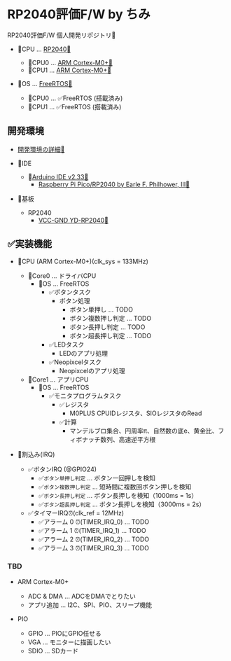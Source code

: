 # RP2040評価F/W by ちみ
RP2040評価F/W 個人開発リポジトリ🥳

- 📍CPU ... [RP2040🔗](https://www.raspberrypi.com/products/rp2040/)
  - 📍CPU0 ... [ARM Cortex-M0+🔗](https://www.arm.com/ja/products/silicon-ip-cpu/cortex-m/cortex-m0-plus)
  - 📍CPU1 ... [ARM Cortex-M0+🔗](https://www.arm.com/ja/products/silicon-ip-cpu/cortex-m/cortex-m0-plus)

- 📍OS ... [FreeRTOS🔗](https://www.freertos.org/)
  - 📍CPU0 ... ✅FreeRTOS (搭載済み)
  - 📍CPU1 ... ✅FreeRTOS (搭載済み)

## 開発環境
- [開発環境の詳細🔗](/doc/rp2040_dev_env.md)

- 📍IDE
  - 📍[Arduino IDE v2.33🔗](https://github.com/arduino/arduino-ide/releases/tag/2.3.3)
    - [Raspberry Pi Pico/RP2040 by Earle F. Philhower, III🔗](https://github.com/earlephilhower/arduino-pico)

- 📍基板
  - RP2040
    - [VCC-GND YD-RP2040🔗](https://www.aliexpress.us/item/1005004004120604.html?gatewayAdapt=4itemAdapt)

## ✅実装機能
- 📍CPU (ARM Cortex-M0+)(clk_sys = 133MHz)
  - 📍Core0 ... ドライバCPU
    - 📍OS ... FreeRTOS
      - ✅ボタンタスク
        - ボタン処理
          - ボタン単押し ... TODO
          - ボタン複数押し判定 ... TODO
          - ボタン長押し判定 ... TODO
          - ボタン超長押し判定 ... TODO
      - ✅LEDタスク
        - LEDのアプリ処理
      - ✅Neopixcelタスク
        - Neopixcelのアプリ処理
  - 📍Core1 ... アプリCPU
    - 📍OS ... FreeRTOS
      - ✅モニタプログラムタスク
        - ✅レジスタ
          - M0PLUS CPUIDレジスタ、SIOレジスタのRead
        - ✅計算
          - マンデルブロ集合、円周率π、自然数の底e、黄金比、フィボナッチ数列、高速逆平方根

- 📍割込み(IRQ)
    - ✅ボタンIRQ (@GPIO24)
      - ✅`ボタン単押し判定` ... ボタン一回押しを検知
      - ✅`ボタン複数押し判定` ... 短時間に複数回ボタン押しを検知
      - ✅`ボタン長押し判定` ... ボタン長押しを検知（1000ms = 1s）
      - ✅`ボタン超長押し判定` ... ボタン長押しを検知（3000ms = 2s）
  - ✅タイマーIRQ⏰(clk_ref = 12MHz)
    - ✅アラーム 0 ⏰(TIMER_IRQ_0) ... TODO
    - ✅アラーム 1 ⏰(TIMER_IRQ_1) ... TODO
    - ✅アラーム 2 ⏰(TIMER_IRQ_2) ... TODO
    - ✅アラーム 3 ⏰(TIMER_IRQ_3) ... TODO

### TBD
- ARM Cortex-M0+
  - ADC & DMA ... ADCをDMAでとりたい
  - アプリ追加 ... I2C、SPI、PIO、スリープ機能

- PIO
  - GPIO ... PIOにGPIO任せる
  - VGA ... モニターに描画したい
  - SDIO ... SDカード